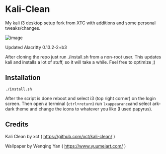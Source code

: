 # Kali-Clean

My kali i3 desktop setup fork from XTC with additions and some personal tweaks/changes. 

![image](https://i.imgur.com/0XylhG4.jpeg)


Updated Alacritty 0.13.2-2+b3

After cloning the repo just run ./install.sh from a non-root user. This updates kali and installs a lot of stuff, so it will take a while. Feel free to optimize ;)

## Installation

```
./install.sh
```

After the script is done reboot and select i3 (top right corner) on the login screen. Then open a terminal (`ctrl+return`) run `lxappearance`and select ark-dark theme and change the icons to whatever you like (I used papyrus).

## Credits
Kali Clean by xct ( https://github.com/xct/kali-clean/ )

Wallpaper by Wenqing Yan ( https://www.yuumeiart.com/ ) 
